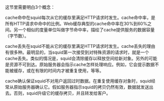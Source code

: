 这节里需要明白3个概念：

cache命中在squid每次从它的缓存里满足HTTP请求时发生。cache命中率，是所有HTTP请求中命中的比例。Web缓存典型的cache命中率在30%到60%之间。另一个相似的度量单位叫做字节命中率，描绘了cache提供服务的数据容量（字节数）。

cache丢失在squid不能从它的缓存里满足HTTP请求时发生。cache丢失的理由有很多种。最明显的，当squid第一次接受到对特殊资源的请求时，就是一个cache丢失。类似的情况是，squid会清除缓存以释放空间给新对象。另外的可能是资源不可到达。原始服务器会指示cache怎样处理响应。例如，它会提示数据不能被缓存，或在有限的时间内才被重复使用，等等。

cache确认保证squid不对用户返回过时数据。在重复使用缓存对象时，squid经常从原始服务器确认它。假如服务器指示squid的拷贝仍然有效，数据就发送出去。否则，squid升级它的缓存拷贝，并且转发给客户。

